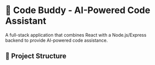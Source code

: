 # 🚀 Code Buddy - AI-Powered Code Assistant

A full-stack application that combines React with a Node.js/Express backend to provide AI-powered code assistance.

## 📂 Project Structure